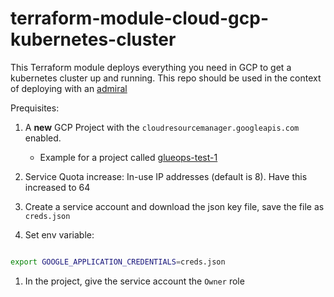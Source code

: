# terraform-module-cloud-gcp-kubernetes-cluster

This Terraform module deploys everything you need in GCP to get a kubernetes cluster up and running. This repo should be used in the context of deploying with an [admiral](https://github.com/glueops/admiral)

Prequisites:

1. A **new** GCP Project with the `cloudresourcemanager.googleapis.com` enabled.

   * Example for a project called [glueops-test-1](https://console.developers.google.com/apis/api/cloudresourcemanager.googleapis.com/overview?project=glueops-test-1)

2. Service Quota increase: In-use IP addresses (default is 8). Have this increased to 64

3. Create a service account and download the json key file, save the file as `creds.json`

4. Set env variable:

```bash

export GOOGLE_APPLICATION_CREDENTIALS=creds.json
```

1. In the project, give the service account the `Owner` role
